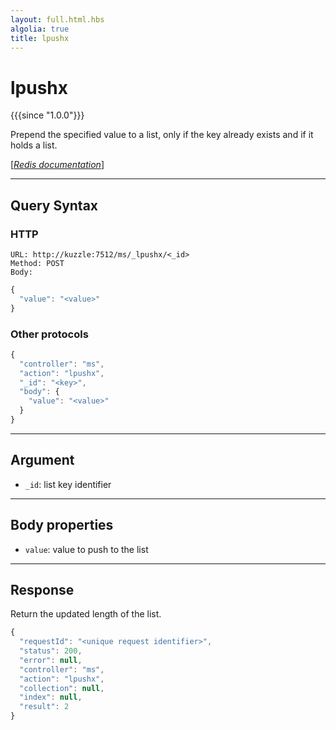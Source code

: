 ```yaml
---
layout: full.html.hbs
algolia: true
title: lpushx
---
```


# lpushx

{{{since "1.0.0"}}}

Prepend the specified value to a list, only if the key already exists and if it holds a list.

[[_Redis documentation_]](https://redis.io/commands/lpushx)

---

## Query Syntax

### HTTP

```http
URL: http://kuzzle:7512/ms/_lpushx/<_id>
Method: POST  
Body:
```

```js
{
  "value": "<value>"
}
```

### Other protocols

```js
{
  "controller": "ms",
  "action": "lpushx",
  "_id": "<key>",
  "body": {
    "value": "<value>"
  }
}
```

---

## Argument

* `_id`: list key identifier

---

## Body properties

* `value`: value to push to the list

---

## Response

Return the updated length of the list.

```javascript
{
  "requestId": "<unique request identifier>",
  "status": 200,
  "error": null,
  "controller": "ms",
  "action": "lpushx",
  "collection": null,
  "index": null,
  "result": 2
}
```
